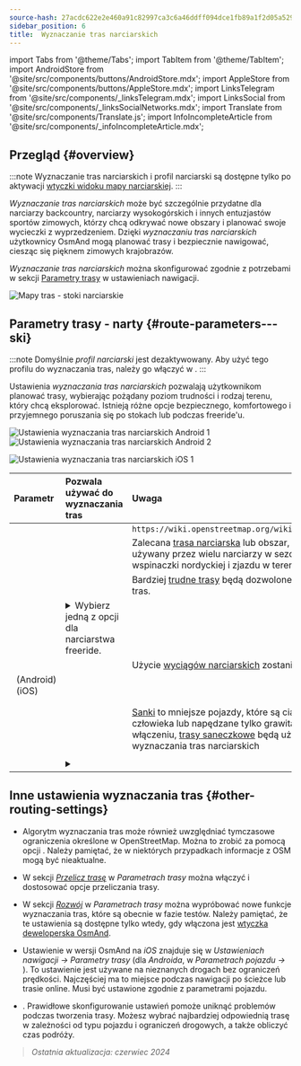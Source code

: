 ```yaml
---
source-hash: 27acdc622e2e460a91c82997ca3c6a46ddff094dce1fb89a1f2d05a529a31216
sidebar_position: 6
title:  Wyznaczanie tras narciarskich
---
```

import Tabs from '@theme/Tabs';
import TabItem from '@theme/TabItem';
import AndroidStore from '@site/src/components/buttons/AndroidStore.mdx';
import AppleStore from '@site/src/components/buttons/AppleStore.mdx';
import LinksTelegram from '@site/src/components/_linksTelegram.mdx';
import LinksSocial from '@site/src/components/_linksSocialNetworks.mdx';
import Translate from '@site/src/components/Translate.js';
import InfoIncompleteArticle from '@site/src/components/_infoIncompleteArticle.mdx';



## Przegląd {#overview}

:::note
Wyznaczanie tras narciarskich i profil narciarski są dostępne tylko po aktywacji [wtyczki widoku mapy narciarskiej](../../plugins/ski-maps.md).
:::

*Wyznaczanie tras narciarskich* może być szczególnie przydatne dla narciarzy backcountry, narciarzy wysokogórskich i innych entuzjastów sportów zimowych, którzy chcą odkrywać nowe obszary i planować swoje wycieczki z wyprzedzeniem. Dzięki *wyznaczaniu tras narciarskich* użytkownicy OsmAnd mogą planować trasy i bezpiecznie nawigować, ciesząc się pięknem zimowych krajobrazów.

*Wyznaczanie tras narciarskich* można skonfigurować zgodnie z potrzebami w sekcji [Parametry trasy](../guidance/navigation-settings.md#route-parameters) w ustawieniach nawigacji.

![Mapy tras - stoki narciarskie](@site/static/img/navigation/routing/ski_routing_overview.png)


## Parametry trasy - narty {#route-parameters---ski}

:::note
Domyślnie *profil narciarski* jest dezaktywowany. Aby użyć tego profilu do wyznaczania tras, należy go włączyć w *<Translate android="true" ids="shared_string_menu,shared_string_settings,application_profiles"/>*.
:::

Ustawienia *wyznaczania tras narciarskich* pozwalają użytkownikom planować trasy, wybierając pożądany poziom trudności i rodzaj terenu, który chcą eksplorować. Istnieją różne opcje bezpiecznego, komfortowego i przyjemnego poruszania się po stokach lub podczas freeride'u.

<Tabs groupId="operating-systems" queryString="current-os">

<TabItem value="android" label="Android">

![Ustawienia wyznaczania tras narciarskich Android 1](@site/static/img/navigation/routing/skiing_routing_1_andr.png) ![Ustawienia wyznaczania tras narciarskich Android 2](@site/static/img/navigation/routing/skiing_routing_2_andr.png)

</TabItem>

<TabItem value="ios" label="iOS">

![Ustawienia wyznaczania tras narciarskich iOS 1](@site/static/img/navigation/routing/skiing_routing_ios_1.png)

</TabItem>

</Tabs>

| Parametr | Pozwala używać do wyznaczania tras | Uwaga |
|:------------|:---------------|:---------------|
|*<Translate android="true" ids="routing_attr_allow_skating_only_name"/>* | <Translate android="true" ids="routing_attr_allow_skating_only_description"/> | `https://wiki.openstreetmap.org/wiki/Piste_Maps#Type` |
|*<Translate android="true" ids="app_mode_ski_touring"/>* | <Translate android="true" ids="routing_attr_piste_type_skitour_description"/> | Zalecana [trasa narciarska](https://wiki.openstreetmap.org/wiki/Piste_Maps#Type) lub obszar, który jest ogólnie używany przez wielu narciarzy w sezonie do celów wspinaczki nordyckiej i zjazdu w terenie. |
|*<Translate android="true" ids="routing_attr_allow_advanced_name"/>* | <Translate android="true" ids="routing_attr_allow_advanced_description"/> | Bardziej [trudne trasy](https://wiki.openstreetmap.org/wiki/Piste_Maps#Difficulty) będą dozwolone do wyznaczania tras. |
|*<Translate android="true" ids="routing_attr_freeride_policy_name"/>* | <details><summary> Wybierz jedną z opcji dla narciarstwa freeride. </summary>![Poza trasą Android](@site/static/img/navigation/routing/offpiste_android.png) </details> | |
|*<Translate android="true" ids="routing_attr_piste_type_downhill_name"/>* | <Translate android="true" ids="routing_attr_piste_type_downhill_description"/> | Użycie [wyciągów narciarskich](https://wiki.openstreetmap.org/wiki/Piste_Maps#Ski_lifts) zostanie włączone |
|*<Translate android="true" ids="routing_attr_piste_type_nordic_name"/>*&nbsp;(Android) *<Translate ios="true" ids="routeInfo_piste_type_name"/>*&nbsp;(iOS) | <Translate android="true" ids="routing_attr_piste_type_nordic_description"/>| |
|*<Translate android="true" ids="routing_attr_allow_classic_only_name"/>* | <Translate android="true" ids="routing_attr_allow_classic_only_description"/>| |
|*<Translate android="true" ids="routing_attr_allow_expert_name"/>* | <Translate android="true" ids="routing_attr_allow_expert_description"/>| |
|*<Translate android="true" ids="routing_attr_piste_type_sled_name"/>* | <Translate android="true" ids="routing_attr_piste_type_sled_description"/> | [Sanki](https://wiki.openstreetmap.org/wiki/Piste_Maps#Type) to mniejsze pojazdy, które są ciągnięte przez człowieka lub napędzane tylko grawitacją. Po włączeniu, [trasy saneczkowe](https://wiki.openstreetmap.org/wiki/Piste_Maps#Type) będą używane do wyznaczania tras narciarskich |
|*<Translate android="true" ids="routing_attr_allow_intermediate_name"/>* | <Translate android="true" ids="routing_attr_allow_intermediate_description"/>| |
|*<Translate android="true" ids="routing_attr_difficulty_preference_name"/>* | <details><summary> <Translate android="true" ids="routing_attr_difficulty_preference_description"/> </summary>![Poza trasą Android](@site/static/img/navigation/routing/offpiste_android.png) </details> | |


## Inne ustawienia wyznaczania tras {#other-routing-settings}

- Algorytm wyznaczania tras może również uwzględniać tymczasowe ograniczenia określone w OpenStreetMap. Można to zrobić za pomocą opcji *[<Translate android="true" ids="temporary_conditional_routing"/>](../routing/osmand-routing.md#consider-temporary-limitations)*. Należy pamiętać, że w niektórych przypadkach informacje z OSM mogą być nieaktualne.

- W sekcji [*Przelicz trasę*](../../navigation/guidance/navigation-settings.md#recalculate-route) w *Parametrach trasy* można włączyć i dostosować opcje przeliczania trasy.

- W sekcji [*Rozwój*](../guidance/navigation-settings.md#development-settings) w *Parametrach trasy* można wypróbować nowe funkcje wyznaczania tras, które są obecnie w fazie testów. Należy pamiętać, że te ustawienia są dostępne tylko wtedy, gdy włączona jest [wtyczka deweloperska OsmAnd](../../plugins/development.md).

- Ustawienie *[<Translate ios="true" ids="road_speeds"/>](../guidance/navigation-settings.md#road-speeds)* w wersji OsmAnd na *iOS* znajduje się w *Ustawieniach nawigacji → Parametry trasy* (dla *Androida*, w *Parametrach pojazdu → [<Translate android="true" ids="default_speed_setting_title"/>](../guidance/navigation-settings.md#default-speed--road-speeds)*). To ustawienie jest używane na nieznanych drogach bez ograniczeń prędkości. Najczęściej ma to miejsce podczas nawigacji po ścieżce lub trasie online. Musi być ustawione zgodnie z parametrami pojazdu.

- *[<Translate ios="true" ids="vehicle_parameters"/>](../guidance/navigation-settings.md#vehicle-parameters)*. Prawidłowe skonfigurowanie ustawień pomoże uniknąć problemów podczas tworzenia trasy. Możesz wybrać najbardziej odpowiednią trasę w zależności od typu pojazdu i ograniczeń drogowych, a także obliczyć czas podróży.

> *Ostatnia aktualizacja: czerwiec 2024*